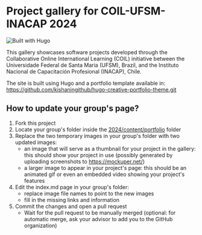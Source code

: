 # Project gallery for COIL-UFSM-INACAP 2024

![Built with Hugo](https://img.shields.io/badge/built%20with-Hugo-blueviolet)

This gallery showcases software projects developed through the Collaborative Online International Learning (COIL) initiative between the Universidade Federal de Santa Maria (UFSM), Brazil, and the Instituto Nacional de Capacitación Profesional (INACAP), Chile.

The site is built using Hugo and a portfolio template available in: https://github.com/kishaningithub/hugo-creative-portfolio-theme.git

## How to update your group's page?

1. Fork this project
2. Locate your group's folder inside the [2024/content/portfolio](2024/content/portfolio/) folder
3. Replace the two temporary images in your group's folder with two updated images:
   - an image that will serve as a thumbnail for your project in the gallery: this should show your project in use (possibly generated by uploading screenshots to https://mockuper.net/)
   - a larger image to appear in your project's page: this should be an animated gif or even an embedded video showing your project's features
4. Edit the index.md page in your group's folder:
   - replace image file names to point to the new images
   - fill in the missing links and information 
5. Commit the changes and open a pull request
   - Wait for the pull request to be manually merged (optional: for automatic merge, ask your advisor to add you to the GitHub organization)

